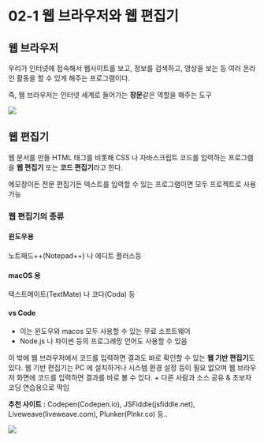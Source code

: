 02-1 웹 브라우저와 웹 편집기
===

## 웹 브라우저
우리가 인터넷에 접속해서 웹사이트를 보고, 정보를 검색하고, 영상을 보는 등 여러 온라인 활동을 할 수 있게 해주는 프로그램이다.

즉, 웹 브라우저는 인터넷 세계로 들어가는 **창문**같은 역할을 해주는 도구

![](https://www.lgcns.com/wp-content/uploads/2021/11/215598425704AA5822.jpg)

## 웹 편집기
웹 문서를 만들 HTML 태그를 비롯해 CSS 나 자바스크립트 코드를 입력하는 프로그램을 **웹 편집기** 또는 **코드 편집기**라고 한다.

메모장이든 전문 편집기든 텍스트를 입력할 수 있는 프로그램이면 모두 프로젝트로 사용 가능

### 웹 편집기의 종류

#### 윈도우용
노트패드++(Notepad++) 나 에디트 플러스등 

#### macOS 용 
텍스트메이트(TextMate) 나 코다(Coda) 등

#### vs Code
- 이는 윈도우와 macos 모두 사용할 수 있는 무료 소프트웨어
- Node.js 나 파이썬 등의 프로그래밍 언어도 사용할 수 있음


이 밖에 웹 브라우저에서 코드를 입력하면 결과도 바로 확인할 수 있는 **웹 기반 편집기**도 있다. 웹 기반 편집기는 PC 에 설치하거나 시스템 환경 설정 등이 필요 없으며 웹 브라우저 화면에 코드를 입력하면 결과를 바로 볼 수 있다. + 다른 사람과 소스 공유 & 초보자 코딩 연습용으로 딱임

**추천 사이트 :** Codepen(Codepen.io), JSFiddle(jsfiddle.net), Liveweave(liveweave.com), Plunker(Plnkr.co) 등..

![](https://1.bp.blogspot.com/-BZ9g5tLzSVo/YJPwL-aurMI/AAAAAAAB3G8/jMA93YW75vUhIUUwc4mTMLIWv0UWlFbpQCLcBGAsYHQ/s2550/LOLCAT%2Bon%2BCodePen.PNG)